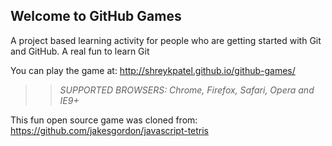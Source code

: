 ## Welcome to GitHub Games

A project based learning activity for people who are getting started with Git and GitHub. A real fun to learn Git

You can play the game at: http://shreykpatel.github.io/github-games/

>> _*SUPPORTED BROWSERS*: Chrome, Firefox, Safari, Opera and IE9+_

This fun open source game was cloned from: https://github.com/jakesgordon/javascript-tetris
